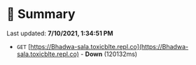 # 📖 Summary
Last updated: **7/10/2021, 1:34:51 PM**

- `GET` [https://Bhadwa-sala.toxicblte.repl.co](https://Bhadwa-sala.toxicblte.repl.co) - **Down** (120132ms)
